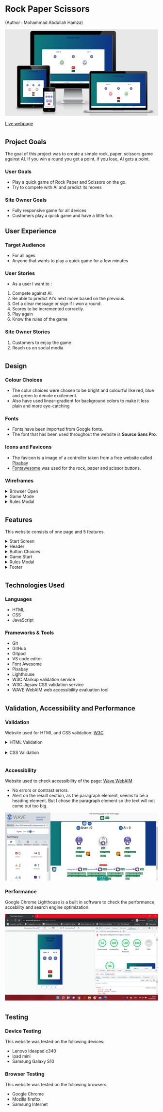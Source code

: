 # Rock Paper Scissors
(Author : Mohammad Abdullah Hamza)

![Mockup image](readme-images/ami-responsive/project-2-ami-responsive-design.png)

[Live webpage](https://ahamza98.github.io/rock-paper-scissors/)

#
## Project Goals 
The goal of this project was to create a simple rock, paper, scissors game against AI. If you win a round you get a point, if you lose, AI gets a point.

### User Goals
- Play a quick game of Rock Paper and Scissors on the go.
- Try to compete with AI and predict its moves

### Site Owner Goals
- Fully responsive game for all devices
- Customers play a quick game and have a little fun.

## User Experience

### Target Audience
- For all ages
- Anyone that wants to play a quick game for a few minutes


### User Stories
- As a user I want to :
1. Compete against AI.
2. Be able to predict AI's next move based on the previous.
3. Get a clear message or sign if i won a round.
4. Scores to be incremented correctly.
5. Play again
6. Know the rules of the game

### Site Owner Stories
1. Customers to enjoy the game
2. Reach us on social media

#
## Design

### Colour Choices
- The colur choices were chosen to be bright and colourful like red, blue and green to denote excitement.
- Also have used linear-gradient for background colors to make it less plain and more eye-catching


### Fonts
- Fonts have been imported from Google fonts.
- The font that has been used throughout the website is **Source Sans Pro**.

### Icons and Favicons
- The favicon is a image of a controller taken from a free website called [Pixabay](https://pixabay.com/vectors/controller-pad-video-game-1294077/)
- [Fontawesome](https://fontawesome.com/) was used for the rock, paper and scissor buttons.

### Wireframes
<details><summary>Browser Open</summary>
- This is how the browser will look when it is started. Scores are at 0. 3 buttons for choices, as well as a reset and rules button

<img src="readme-images/wireframes/project-2-wireframe-open-window.jpg">
</details>
<details><summary>Game Mode</summary>
- When the choice button is clicked, scores will be incremented for winners, or stay the same if it is a tie. A visual represantation of the choices will be shown below the buttons.

<img src="readme-images/wireframes/project-2-wireframe-click-button.jpg">
</details>

<details><summary>Rules Modal</summary>
- When the rules button is clicked, a modal will pop out of the rules

<img src="readme-images/wireframes/project-2-wireframe-rules-model.jpg">
</details>

#
#
## Features
This website consists of one page and 5 features.

<details><summary>Start Screen</summary>
- When website is opened and when reset button is pressed.
- Scores are a default zero.
- 3 buttons for choices
- Rules button that opens a modal
- Reset button that resets the score

<img src="readme-images/features/project-2-open-browser-screen.png">
</details>

<details><summary>Header</summary>
- The Header is very simple to reflect the simplicity of the game

<img src="readme-images/features/project-2-header.png">
</details>

<details><summary>Button Choices</summary>
- The user has 3 button to choose from, Rock, Paper or Scissors. The buttons change colour when hovered on

<img src="readme-images/features/project-2-button-choices.png">
</details>

<details><summary>Game Start</summary>
- Scores Increment if user or AI wins. A visual represantation is shown below of user and AI choices. Green border will be wrapped around the winner, red around the loser and blue for both when there is a tie.

<img src="readme-images/features/project-2-game-played.png">
</details>

<details><summary>Rules Modal</summary>
- When the rules button is clicked, a modal will pop up with a cross **X** to close it.

<img src="readme-images/features/project-2-rules-modal.png">
</details>

<details><summary>Footer</summary>
- Finally a footer of the social media platforms.

<img src="readme-images/features/project-2-footer.png">
</details>

#
#
## Technologies Used

### Languages
- HTML
- CSS
- JavaScript

### Frameworks & Tools
- Git
- GitHub
- Gitpod
- VS code editor
- Font Awesome
- Pixabay
- Lighthouse
- W3C Markup validation service
- W3C Jigsaw CSS validation service 
- WAVE WebAIM web accessibility evaluation tool

#
#
## Validation, Accessibility and Performance
### Validation
Website used for HTML and CSS validation: [W3C](https://www.w3.org/) <br />

<details><summary>HTML Validation</summary>
- No errors <br />

<img src="readme-images/accessibility/project-2-html-checker.png">
</details> <br />

<details><summary>CSS Validation</summary>
- No errors <br />

<img src="readme-images/accessibility/project-2-css-checker.png">
</details> <br />

### Accessibility
Website used to check accessibility of the page: [Wave WebAIM](https://wave.webaim.org/) <br />

- No errors or contrast errors.
- Alert on the result section, as the paragraph element, seems to be a heading element. But I chose  the paragraph element so the text will not come out too big. <br />

<img src="readme-images/accessibility/project-2-accessibility.png">
 <br />

 ### Performance
Google Chrome Lighthouse is a built in software to check the performance, accebility and search engine optimization. <br />

<img src="readme-images/accessibility/project-2-lighthouse.png">

#
#
## Testing
### Device Testing
This website was tested on the following devices:
- Lenovo Ideapad c340
- Ipad mini
- Samsung Galaxy S10

### Browser Testing
This website was tested on the following browsers:
- Google Chrome
- Mozilla firefox
- Samsung Internet












